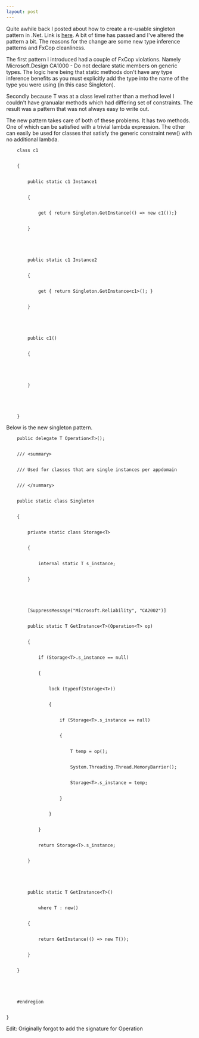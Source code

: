 ```yaml
---
layout: post
---
```

Quite awhile back I posted about how to create a re-usable singleton pattern
in .Net.  Link is
[here](http://blogs.msdn.com/jaredpar/archive/2004/11/24/269133.aspx).  A bit
of time has passed and I've altered the pattern a bit.  The reasons for the
change are some new type inference patterns and FxCop cleanliness.

The first pattern I introduced had a couple of FxCop violations.  Namely
Microsoft.Design CA1000 - Do not declare static members on generic types.  The
logic here being that static methods don't have any type inference benefits as
you must explicitly add the type into the name of the type you were using (in
this case Singleton).

Secondly because T was at a class level rather than a method level I couldn't
have granualar methods which had differing set of constraints.  The result was
a pattern that was not always easy to write out.

The new pattern takes care of both of these problems.  It has two methods.
One of which can be satisfied with a trivial lambda expression.  The other can
easily be used for classes that satisfy the generic constraint new() with no
additional lambda.

    
    
        class c1


        {


            public static c1 Instance1 


            {


                get { return Singleton.GetInstance(() => new c1());}


            }


    


            public static c1 Instance2


            {


                get { return Singleton.GetInstance<c1>(); }


            }


    


            public c1()


            {


    


            }


            


        }

Below is the new singleton pattern.

    
    
        public delegate T Operation<T>();
    
    
        /// <summary>


        /// Used for classes that are single instances per appdomain


        /// </summary>


        public static class Singleton


        {


            private static class Storage<T>


            {


                internal static T s_instance;


            }


    


            [SuppressMessage("Microsoft.Reliability", "CA2002")]


            public static T GetInstance<T>(Operation<T> op)


            {


                if (Storage<T>.s_instance == null)


                {


                    lock (typeof(Storage<T>))


                    {


                        if (Storage<T>.s_instance == null)


                        {


                            T temp = op();


                            System.Threading.Thread.MemoryBarrier();


                            Storage<T>.s_instance = temp;


                        }


                    }


                }


                return Storage<T>.s_instance;


            }


    


            public static T GetInstance<T>()


                where T : new()


            {


                return GetInstance(() => new T());


            }


        }


    


        #endregion


    }


    

Edit: Originally forgot to add the signature for Operation<T>

